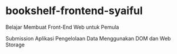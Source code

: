 # bookshelf-frontend-syaiful

Belajar Membuat Front-End Web untuk Pemula

Submission Aplikasi Pengelolaan Data Menggunakan DOM dan Web Storage
